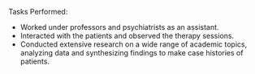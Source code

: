 Tasks Performed:

- Worked under professors and psychiatrists as an assistant.
- Interacted with the patients and observed the therapy sessions.
- Conducted extensive research on a wide range of academic topics, analyzing data and synthesizing findings to make case histories of patients.
